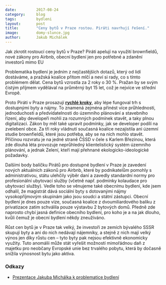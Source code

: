 ```yaml
---
date:         2017-08-24
category:     blog
tags:         bydleni
layout:       post
title:        "Ceny bytů v Praze rostou. Piráti navrhují řešení."
image:        domy-slunce.jpg
author:       Jakub Michálek
---
```


Jak zkrotit rostoucí ceny bytů v Praze? Piráti apelují na využití brownfieldů, nové zákony pro Airbnb, obecní bydlení jen pro potřebné a zdanění investorů mimo EU

Problematika bydlení je jedním z nejčastějších dotazů, který od lidí dostáváme, a pražská koalice přitom mlčí a neví si rady, co s tímto problémem dělat. Cena bytů vzrostla za 2 roky o 30 %. Pražan by se svým čistým příjmem vydělával na průměrný byt 15 let, což je nejvíce ve střední Evropě.

Proto Piráti v Praze prosazují **[rychlé kroky](https://github.com/pirati-cz/KlubPraha/blob/master/prezentace/2017/bydleni.pdf)**, aby lépe fungoval trh s dostupnými byty a nájmy. To znamená zejména přinést více průhlednosti, jednoduchosti a předvídatelnosti do územního plánování a stavebního řízení, aby developeři mohli za rozumných podmínek stavět, a taky plnou digitalizaci. Zákon by měl také upravit podmínky, jak se developer podílí na zvelebení obce. Za tři roky vládnutí současná koalice nezajistila ani územní studie brownfieldů, které jsou potřeba, aby se na nich mohlo stavět. Příčinou rozvratu je na jedné straně ČSSD v čele s Karlem Březinou, která zde dlouhá léta provozuje neprůhledný klientelistický systém územního plánování, a jednak Zelení, kteří mají přehnané ekologicko-ideologické požadavky.

Dalšími body balíčku Pirátů pro dostupné bydlení v Praze je zavedení nových aktuálních zákonů pro Airbnb, které by podnikatelům pomohly s administrativou, státu ulehčily výběr daní a zavedly standardní normy pro profesionální ubytovací služby (včetně např. podmínky kolaudace pro ubytovací služby). Vedle toho se věnujeme také obecnímu bydlení, kde jsem odhalil, že magistrát dává sociální byty s dotovanými  nájmy vysokopříjmovým skupinám jako jsou soudci a státní zástupci. Obecní bydlení je dnes pouze vize, současná koalice z dvoumiliardového balíku z privatizace zatím schválila pouze výstavbu 2 bytových domů. Předně zde naprosto chybí jasná definice obecního bydlení, pro koho je a na jak dlouho, kvůli čemuž je obecní bydlení někdy zneužíváno.

Růst cen bytů je v Praze tak velký, že investoři ze zemích bývalého SSSR skupují byty a ani do nich nedávají nájemníky, a stejně z nich mají velký výnos jen díky růstu cen – tyto byty pak nejsou efektivně ekonomicky využity. Tuto anomálii může stát vyřešit možností mimořádnou daň z majetku pro neobčany Evropské unie bez trvalého pobytu, která by dočasně snížila výnosnost bytu jako aktiva.

### Odkazy

* [Prezentace Jakuba Michálka k problematice bydlení](https://github.com/pirati-cz/KlubPraha/blob/master/prezentace/2017/bydleni.pdf)


